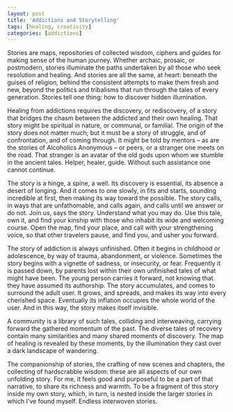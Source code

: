 ```yaml
---
layout: post
title: 'Addictions and Storytelling'
tags: [healing, creativity]
categories: [addictions]
---
```


Stories are maps, repositories of collected wisdom, ciphers and guides for making sense of the human journey. Whether archaic, prosaic, or postmodern, stories illuminate the paths undertaken by all those who seek resolution and healing. And stories are all the same, at heart: beneath the guises of religion, behind the consistent attempts to make them fresh and new, beyond the politics and tribalisms that run through the tales of every generation. Stories tell one thing: how to discover hidden illumination.

Healing from addictions requires the discovery, or rediscovery, of a story that bridges the chasm between the addicted and their own healing. That story might be spiritual in nature, or communal, or familial. The origin of the story does not matter much; but it must be a story of struggle, and of confrontation, and of coming through. It might be told by mentors – as are the stories of Alcoholics Anonymous – or peers, or a stranger one meets on the road. That stranger is an avatar of the old gods upon whom we stumble in the ancient tales. Helper, healer, guide. Without such assistance one cannot continue.

The story is a hinge, a spine, a well. Its discovery is essential, its absence a desert of longing. And it comes to one slowly, in fits and starts, sounding incredible at first, then making its way toward the possible. The story calls, in ways that are unfathomable, and calls again, and calls until we answer or do not. Join us, says the story. Understand what you may do. Use this tale, own it, and find your kinship with those who inhabit its wide and welcoming course. Open the map, find your place, and call with your strengthening voice, so that other travelers pause, and find you, and usher you forward.

The story of addiction is always unfinished. Often it begins in childhood or adolescence, by way of trauma, abandonment, or violence. Sometimes the story begins with a vignette of sadness, or insecurity, or fear. Frequently it is passed down, by parents lost within their own unfinished tales of what might have been. The young person carries it forward, not knowing that they have assumed its authorship. The story accumulates, and comes to surround the adult user. It grows, and spreads, and makes its way into every cherished space. Eventually its inflation occupies the whole world of the user. And in this way, the story makes itself invisible.

A community is a library of such tales, colliding and interweaving, carrying forward the gathered momentum of the past. The diverse tales of recovery contain many similarities and many shared moments of discovery. The map of healing is revealed by these moments, by the illumination they cast over a dark landscape of wandering.

The companionship of stories, the crafting of new scenes and chapters, the collecting of hardscrabble wisdom: these are all aspects of our own unfolding story. For me, it feels good and purposeful to be a part of that narrative, to share its richness and warmth. To be a fragment of this story inside my own story, which, in turn, is nested inside the larger stories in which I’ve found myself. Endless interwoven stories.
